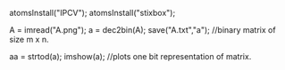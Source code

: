 atomsInstall("IPCV");
atomsInstall("stixbox");

A = imread("A.png");
a = dec2bin(A);
save("A.txt","a");
//binary matrix of size m x n.

aa = strtod(a);
imshow(a);
//plots one bit representation of matrix.
